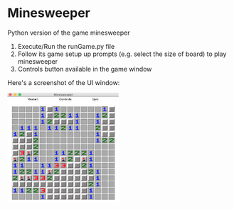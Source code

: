# Minesweeper

Python version of the game minesweeper

1. Execute/Run the runGame.py file
2. Follow its game setup up prompts (e.g. select the size of board) to play minesweeper
3. Controls button available in the game window

Here's a screenshot of the UI window:

<img src="https://github.com/Hesselt17/Minesweeper/blob/master/MineS/pics/example.png" height="250" width="250">
